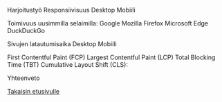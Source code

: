 Harjoitustyö 
Responsiivisuus
Desktop
Mobiili

Toimivuus uusimmilla selaimilla: 
Google
Mozilla Firefox
Microsoft Edge
DuckDuckGo

Sivujen latautumisaika
Desktop
Mobiili 

First Contentful Paint (FCP)
Largest Contentful Paint (LCP)
Total Blocking Time (TBT)
Cumulative Layout Shift (CLS): 

Yhteenveto

[Takaisin etusivulle](index.md)
